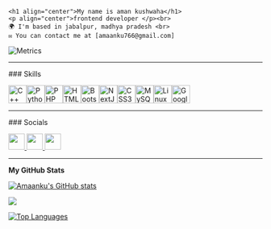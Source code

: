 
    <h1 align="center">My name is aman kushwaha</h1>
    <p align="center">frontend developer </p><br>
    🌍 I'm based in jabalpur, madhya pradesh <br>
    ✉️ You can contact me at [amaanku766@gmail.com]
    
![Metrics](https://metrics.lecoq.io/Amaanku?template=classic&base=header%2C%20activity%2C%20community%2C%20repositories%2C%20metadata&base.indepth=false&base.hireable=false&base.skip=false&config.timezone=Asia%2FKolkata)
<hr> ### Skills
   <p align="left">
        <a href="https://docs.microsoft.com/en-us/cpp/?view=msvc-170" target="_blank" rel="noreferrer"><img
                src="https://raw.githubusercontent.com/danielcranney/readme-generator/main/public/icons/skills/cplusplus-colored.svg"
                width="36" height="36" alt="C++" /></a><a href="https://www.python.org/" target="_blank"
            rel="noreferrer"><img
                src="https://raw.githubusercontent.com/danielcranney/readme-generator/main/public/icons/skills/python-colored.svg"
                width="36" height="36" alt="Python" /></a><a href="https://www.php.net/" target="_blank"
            rel="noreferrer"><img
                src="https://raw.githubusercontent.com/danielcranney/readme-generator/main/public/icons/skills/php-colored.svg"
                width="36" height="36" alt="PHP" /></a><a href="https://developer.mozilla.org/en-US/docs/Glossary/HTML5"
            target="_blank" rel="noreferrer"><img
                src="https://raw.githubusercontent.com/danielcranney/readme-generator/main/public/icons/skills/html5-colored.svg"
                width="36" height="36" alt="HTML5" /></a><a href="https://getbootstrap.com/" target="_blank"
            rel="noreferrer"><img
                src="https://raw.githubusercontent.com/danielcranney/readme-generator/main/public/icons/skills/bootstrap-colored.svg"
                width="36" height="36" alt="Bootstrap" /></a><a href="https://nextjs.org/docs" target="_blank"
            rel="noreferrer"><img
                src="https://raw.githubusercontent.com/danielcranney/readme-generator/main/public/icons/skills/nextjs-colored.svg"
                width="36" height="36" alt="NextJs" /></a><a href="https://www.w3.org/TR/CSS/#css" target="_blank"
            rel="noreferrer"><img
                src="https://raw.githubusercontent.com/danielcranney/readme-generator/main/public/icons/skills/css3-colored.svg"
                width="36" height="36" alt="CSS3" /></a><a href="https://www.mysql.com/" target="_blank"
            rel="noreferrer"><img
                src="https://raw.githubusercontent.com/danielcranney/readme-generator/main/public/icons/skills/mysql-colored.svg"
                width="36" height="36" alt="MySQL" /></a><a href="https://www.linux.org" target="_blank"
            rel="noreferrer"><img
                src="https://raw.githubusercontent.com/danielcranney/readme-generator/main/public/icons/skills/linux-colored.svg"
                width="36" height="36" alt="Linux" /></a><a href="https://cloud.google.com/" target="_blank"
            rel="noreferrer"><img
                src="https://raw.githubusercontent.com/danielcranney/readme-generator/main/public/icons/skills/googlecloud-colored.svg"
                width="36" height="36" alt="Google Cloud" /></a>
    </p>
<hr>    ### Socials<p align="left"> <a href="https://www.github.com/Amaanku" target="_blank" rel="noreferrer">
            <picture>
                <source media="(prefers-color-scheme: dark)"
                    srcset="https://raw.githubusercontent.com/danielcranney/readme-generator/main/public/icons/socials/github-dark.svg" />
                <source media="(prefers-color-scheme: light)"
                    srcset="https://raw.githubusercontent.com/danielcranney/readme-generator/main/public/icons/socials/github.svg" />
                <img src="https://raw.githubusercontent.com/danielcranney/readme-generator/main/public/icons/socials/github.svg"
                    width="32" height="32" />
            </picture>
        </a> <a href="http://www.instagram.com/amanankumar/" target="_blank" rel="noreferrer">
            <picture>
                <source media="(prefers-color-scheme: dark)"
                    srcset="https://raw.githubusercontent.com/danielcranney/readme-generator/main/public/icons/socials/instagram.svg" />
                <source media="(prefers-color-scheme: light)"
                    srcset="https://raw.githubusercontent.com/danielcranney/readme-generator/main/public/icons/socials/instagram.svg" />
                <img src="https://raw.githubusercontent.com/danielcranney/readme-generator/main/public/icons/socials/instagram.svg"
                    width="32" height="32" />
            </picture>
        </a> <a href="https://www.linkedin.com/in/aman-kushwaha-197304246/" target="_blank" rel="noreferrer">
            <picture>
                <source media="(prefers-color-scheme: dark)"
                    srcset="https://raw.githubusercontent.com/danielcranney/readme-generator/main/public/icons/socials/linkedin-dark.svg" />
                <source media="(prefers-color-scheme: light)"
                    srcset="https://raw.githubusercontent.com/danielcranney/readme-generator/main/public/icons/socials/linkedin.svg" />
                <img src="https://raw.githubusercontent.com/danielcranney/readme-generator/main/public/icons/socials/linkedin.svg"
                    width="32" height="32" />
            </picture>
        </a></p>


<hr>
  <b>My GitHub Stats</b>

  <a href="http://www.github.com/Amaanku"><img
            src="https://github-readme-stats.vercel.app/api?username=Amaanku&show_icons=true&hide=issues,contribs&title_color=facc15&text_color=14b8a6&icon_color=facc15&bg_color=000000&hide_border=true&show_icons=true"
            alt="Amaanku's GitHub stats" /></a>

  <a href="http://www.github.com/Amaanku"><img
            src="https://github-readme-streak-stats.herokuapp.com/?user=Amaanku&stroke=14b8a6&background=000000&ring=facc15&fire=facc15&currStreakNum=14b8a6&currStreakLabel=facc15&sideNums=14b8a6&sideLabels=14b8a6&dates=14b8a6&hide_border=true" /></a>

  <a href="https://github.com/Amaanku" align="left"><img
            src="https://github-readme-stats.vercel.app/api/top-langs/?username=Amaanku&langs_count=10&title_color=facc15&text_color=14b8a6&icon_color=facc15&bg_color=000000&hide_border=true&locale=en&custom_title=Top%20%Languages"
            alt="Top Languages" /></a>


